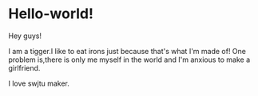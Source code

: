 # Hello-world!


Hey guys!

I am a tigger.I like to eat irons just because that's what I'm made of!
One problem is,there is only me myself in the world and I'm anxious to make a girlfriend.

I love swjtu maker.